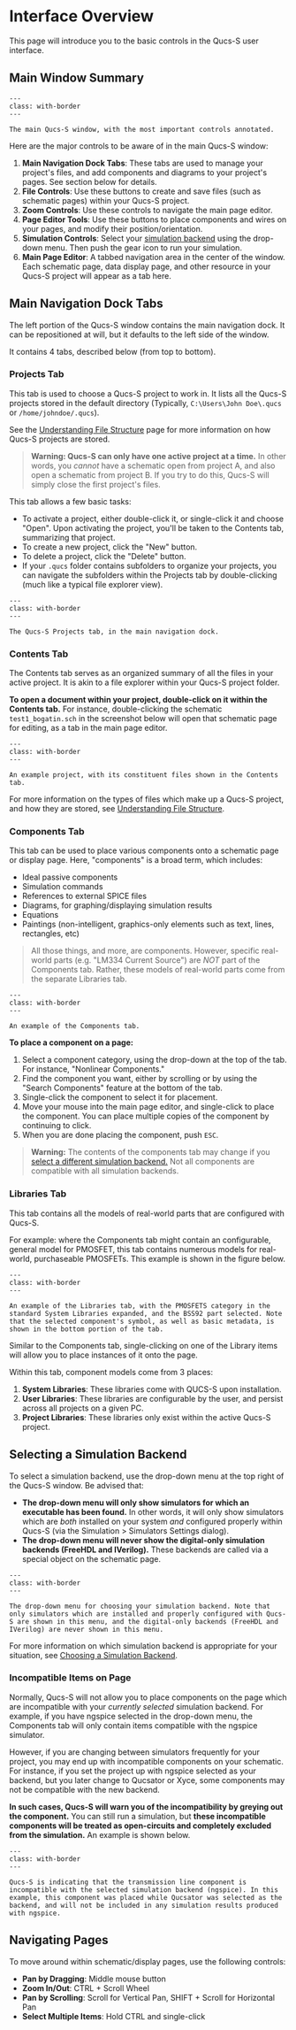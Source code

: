 # Interface Overview

This page will introduce you to the basic controls in the Qucs-S user interface.

## Main Window Summary

```{figure} /getting-started/images/main-ui-diagram.drawio.png
---
class: with-border
---

The main Qucs-S window, with the most important controls annotated.
```

Here are the major controls to be aware of in the main Qucs-S window:
1. **Main Navigation Dock Tabs**: These tabs are used to manage your project's files, and add components and diagrams to your project's pages. See section below for details.
2. **File Controls**: Use these buttons to create and save files (such as schematic pages) within your Qucs-S project.
3. **Zoom Controls**: Use these controls to navigate the main page editor.
4. **Page Editor Tools**: Use these buttons to place components and wires on your pages, and modify their position/orientation.
5. **Simulation Controls**: Select your [simulation backend](/getting-started/choosing-a-sim-kernel) using the drop-down menu. Then push the gear icon to run your simulation.
6. **Main Page Editor**: A tabbed navigation area in the center of the window. Each schematic page, data display page, and other resource in your Qucs-S project will appear as a tab here.

## Main Navigation Dock Tabs

The left portion of the Qucs-S window contains the main navigation dock. It can be repositioned at will, but it defaults to the left side of the window.

It contains 4 tabs, described below (from top to bottom).

### Projects Tab

This tab is used to choose a Qucs-S project to work in. It lists all the Qucs-S projects stored in the default directory (Typically, ``C:\Users\John Doe\.qucs`` or ``/home/johndoe/.qucs``).

See the [Understanding File Structure](/getting-started/understanding-file-structure) page for more information on how Qucs-S projects are stored.

> **Warning: Qucs-S can only have one active project at a time.** In other words, you _cannot_ have a schematic open from project A, and also open a schematic from project B. If you try to do this, Qucs-S will simply close the first project's files.

This tab allows a few basic tasks:
* To activate a project, either double-click it, or single-click it and choose "Open". Upon activating the project, you'll be taken to the Contents tab, summarizing that project.
* To create a new project, click the "New" button.
* To delete a project, click the "Delete" button.
* If your ``.qucs`` folder contains subfolders to organize your projects, you can navigate the subfolders within the Projects tab by double-clicking (much like a typical file explorer view).

```{figure} /getting-started/images/projects-tab.png
---
class: with-border
---

The Qucs-S Projects tab, in the main navigation dock.
```

### Contents Tab

The Contents tab serves as an organized summary of all the files in your active project. It is akin to a file explorer within your Qucs-S project folder.

**To open a document within your project, double-click on it within the Contents tab.** For instance, double-clicking the schematic ``test1_bogatin.sch`` in the screenshot below will open that schematic page for editing, as a tab in the main page editor.

```{figure} /getting-started/images/contents-tab.png
---
class: with-border
---

An example project, with its constituent files shown in the Contents tab.
```

For more information on the types of files which make up a Qucs-S project, and how they are stored, see [Understanding File Structure](/getting-started/understanding-file-structure).

### Components Tab

This tab can be used to place various components onto a schematic page or display page. Here, "components" is a broad term, which includes:

* Ideal passive components
* Simulation commands
* References to external SPICE files
* Diagrams, for graphing/displaying simulation results
* Equations
* Paintings (non-intelligent, graphics-only elements such as text, lines, rectangles, etc)

> All those things, and more, are components. However, specific real-world parts (e.g. "LM334 Current Source") are _NOT_ part of the Components tab. Rather, these models of real-world parts come from the separate Libraries tab.

```{figure} /getting-started/images/components-tab.png
---
class: with-border
---

An example of the Components tab.
```

**To place a component on a page:**
1. Select a component category, using the drop-down at the top of the tab. For instance, "Nonlinear Components."
2. Find the component you want, either by scrolling or by using the "Search Components" feature at the bottom of the tab.
3. Single-click the component to select it for placement.
4. Move your mouse into the main page editor, and single-click to place the component. You can place multiple copies of the component by continuing to click.
5. When you are done placing the component, push ``ESC``.

> **Warning:** The contents of the components tab may change if you [select a different simulation backend.](/getting-started/choosing-a-sim-kernel) Not all components are compatible with all simulation backends.

### Libraries Tab

This tab contains all the models of real-world parts that are configured with Qucs-S.

For example: where the Components tab might contain an configurable, general model for PMOSFET, this tab contains numerous models for real-world, purchaseable PMOSFETs. This example is shown in the figure below.

```{figure} /getting-started/images/libraries-tab.png
---
class: with-border
---

An example of the Libraries tab, with the PMOSFETS category in the standard System Libraries expanded, and the BSS92 part selected. Note that the selected component's symbol, as well as basic metadata, is shown in the bottom portion of the tab.
```

Similar to the Components tab, single-clicking on one of the Library items will allow you to place instances of it onto the page.

Within this tab, component models come from 3 places:
1. **System Libraries**: These libraries come with QUCS-S upon installation.
2. **User Libraries**: These libraries are configurable by the user, and persist across all projects on a given PC.
3. **Project Libraries**: These libraries only exist within the active Qucs-S project.

## Selecting a Simulation Backend

To select a simulation backend, use the drop-down menu at the top right of the Qucs-S window. Be advised that:
* **The drop-down menu will only show simulators for which an executable has been found.** In other words, it will only show simulators which are _both_ installed on your system _and_ configured properly within Qucs-S (via the Simulation > Simulators Settings dialog).
* **The drop-down menu will never show the digital-only simulation backends (FreeHDL and IVerilog).** These backends are called via a special object on the schematic page.

```{figure} /getting-started/images/sim-selection-dropdown.png
---
class: with-border
---

The drop-down menu for choosing your simulation backend. Note that only simulators which are installed and properly configured with Qucs-S are shown in this menu, and the digital-only backends (FreeHDL and IVerilog) are never shown in this menu.
```

For more information on which simulation backend is appropriate for your situation, see [Choosing a Simulation Backend](/getting-started/choosing-a-sim-kernel).

### Incompatible Items on Page

Normally, Qucs-S will not allow you to place components on the page which are incompatible with your _currently selected_ simulation backend. For example, if you have ngspice selected in the drop-down menu, the Components tab will only contain items compatible with the ngspice simulator.

However, if you are changing between simulators frequently for your project, you may end up with incompatible components on your schematic. For instance, if you set the project up with ngspice selected as your backend, but you later change to Qucsator or Xyce, some components may not be compatible with the new backend.

**In such cases, Qucs-S will warn you of the incompatibility by greying out the component.** You can still run a simulation, but **these incompatible components will be treated as open-circuits and completely excluded from the simulation.** An example is shown below.

```{figure} /getting-started/images/incompatible-component-annotated.drawio.png
---
class: with-border
---

Qucs-S is indicating that the transmission line component is incompatible with the selected simulation backend (ngspice). In this example, this component was placed while Qucsator was selected as the backend, and will not be included in any simulation results produced with ngspice.
```

## Navigating Pages

To move around within schematic/display pages, use the following controls:
* **Pan by Dragging**: Middle mouse button
* **Zoom In/Out**: CTRL + Scroll Wheel
* **Pan by Scrolling**: Scroll for Vertical Pan, SHIFT + Scroll for Horizontal Pan
* **Select Multiple Items**: Hold CTRL and single-click